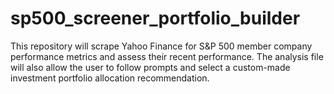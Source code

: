 # sp500_screener_portfolio_builder
This repository will scrape Yahoo Finance for S&amp;P 500 member company performance metrics and assess their recent performance. The analysis file will also allow the user to follow prompts and select a custom-made investment portfolio allocation recommendation.
